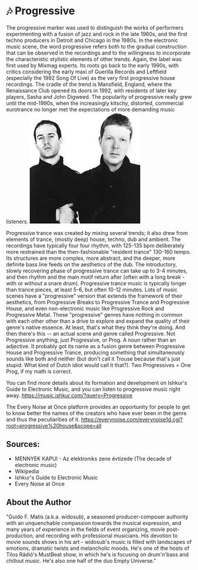 # 🎶 Progressive

The progressive marker was used to distinguish the works of performers experimenting with a fusion of jazz and rock in the late
1960s, and the first techno producers in Detroit and Chicago in the 1980s.
In the electronic music scene, the word progressive refers both to the gradual construction that can be observed in the recordings and
to the willingness to incorporate the characteristic stylistic elements of other trends. Again, the label was first used by Mixmag
experts.
Its roots go back to the early 1990s, with critics considering the early maxi of Guerilla Records and Leftfield (especially the 1992
Song Of Live) as the very first progressive house recordings. The cradle of the trend is Mansfield, England, where the Renaissance
Club opened its doors in 1992, with residents of later key players, Sasha and John Digweed. The popularity of progressive really
grew until the mid-1990s, when the increasingly kitschy, distorted, commercial eurotrance no longer met the expectations of more
demanding music listeners.
![Sasha & John Digweed (Discogs)](_static/images/progressive/progressive.png)

Progressive trance was created by mixing several trends; it also drew
from elements of trance, (mostly deep) house, techno, dub and ambient.
The recordings have typically four four rhythm, with 125-135 bpm
deliberately more restrained than the then-fashionable "resident trance"
130-160 tempo.
Its structures are more complex, more abstract, and the deeper,
more definite bass line feeds on the aesthetics of the dub.
The introductory, slowly recovering phase of progressive trance
can take up to 3-4 minutes, and then rhythm and the main motif
return after (often with a long break - with or without a snare drum).
Progressive trance music is typically longer than trance pieces, at least 5-6, but often 10-12 minutes.
Lots of music scenes have a "progressive" version that extends the framework of their aesthetics, from Progressive Breaks to
Progressive Trance and Progressive House, and even non-electronic music like Progressive Rock and Progressive Metal. These
"progressive" genres have nothing in common with each other other than a drive to explore and expand the quality of their genre's
native essence. At least, that's what they think they're doing.
And then there's this -- an actual scene and genre called Progressive. Not Progressive anything, just Progressive, or Prog. A noun
rather than an adjective.
It probably got its name as a fusion genre between Progressive House and Progressive Trance, producing something that
simultaneously sounds like both and neither (but don't call it Trouse because that's just stupid. What kind of Dutch idiot would call it
that?). Two Progressives = One Prog, if my math is correct.

You can find more details about its formation and development on Ishkur's Guide to Electronic Music, and you can listen to
progressive music right away.
<https://music.ishkur.com/?query=Progressive>

The Every Noise at Once platform provides an opportunity for people to get to know better the names of the creators who have ever
been in the genre and thus the peculiarities of it.
<https://everynoise.com/everynoise1d.cgi?root=progressive%20house&scope=all>

## Sources:

- MENNYEK KAPUI - Az elektroniks zene évtizede (The decade of electronic music)
- Wikipedia
- Ishkur's Guide to Electronic Music
- Every Noise at Once

## About the Author
"Guido F. Matis (a.k.a. widosub), a seasoned producer-composer authority with an unquenchable compassion towards the musical
expression, and many years of experience in the fields of event organizing, movie post-production, and recording with professional
musicians. His devotion to movie sounds shows in his art - widosub's music is filled with landscapes of emotions, dramatic twists and
melancholic moods. He's one of the hosts of Tilos Rádió's MustBeat show, in which he's is focusing on drum'n'bass and chillout
music. He's also one half of the duo Empty Universe."
